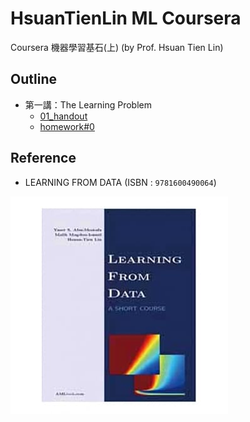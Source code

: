 # HsuanTienLin ML Coursera
Coursera 機器學習基石(上) (by Prof. Hsuan Tien Lin)

## Outline
* 第一講：The Learning Problem
   * [01_handout](handout/01_handout.pdf) 
   * [homework#0](homework/homework#0.pdf)

## Reference
* LEARNING FROM DATA (ISBN : `9781600490064`)

![reference](reference.png)
